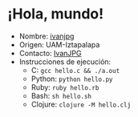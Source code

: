 # ¡Hola, mundo!

- Nombre: [ivanjpg](https://github.com/ivanjpg)
- Origen: UAM-Iztapalapa
- Contacto: [IvanJPG](https://ekbt.nl/)
- Instrucciones de ejecución:
  - C: `gcc hello.c && ./a.out`
  - Python: `python hello.py`
  - Ruby: `ruby hello.rb`
  - Bash: `sh hello.sh`
  - Clojure: `clojure -M hello.clj`